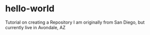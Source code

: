 # hello-world
Tutorial on creating a Repository
I am originally from San Diego, but currently live in Avondale, AZ
